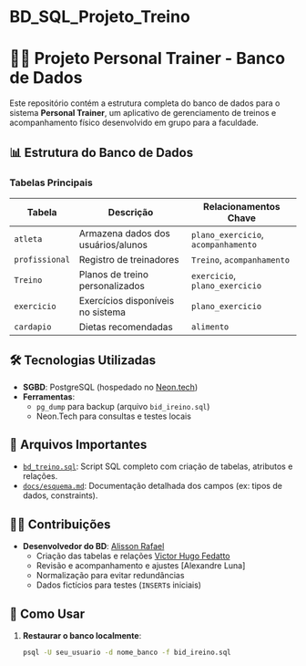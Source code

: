 # BD_SQL_Projeto_Treino
# 🏋️‍♂️ Projeto Personal Trainer - Banco de Dados

Este repositório contém a estrutura completa do banco de dados para o sistema **Personal Trainer**, um aplicativo de gerenciamento de treinos e acompanhamento físico desenvolvido em grupo para a faculdade.  

## 📊 Estrutura do Banco de Dados
### **Tabelas Principais**
| Tabela               | Descrição                                  | Relacionamentos Chave          |
|----------------------|-------------------------------------------|-------------------------------|
| `atleta`             | Armazena dados dos usuários/alunos        | `plano_exercicio`, `acompanhamento` |
| `profissional`       | Registro de treinadores                   | `Treino`, `acompanhamento`    |
| `Treino`             | Planos de treino personalizados           | `exercicio`, `plano_exercicio`|
| `exercicio`          | Exercícios disponíveis no sistema         | `plano_exercicio`             |
| `cardapio`           | Dietas recomendadas                       | `alimento`                    |



## 🛠 Tecnologias Utilizadas
- **SGBD**: PostgreSQL (hospedado no [Neon.tech](https://neon.tech))
- **Ferramentas**:  
  - `pg_dump` para backup (arquivo `bid_ireino.sql`)   
  - Neon.Tech para consultas e testes locais  

## 📂 Arquivos Importantes
- [`bd_treino.sql`](/bd_treino.sql): Script SQL completo com criação de tabelas, atributos e relações.  
- [`docs/esquema.md`](/docs/esquema.md): Documentação detalhada dos campos (ex: tipos de dados, constraints).  

## 👨‍💻 Contribuições
- **Desenvolvedor do BD**: [Alisson Rafael ]([link_para_seu_github](https://github.com/AlissonRafaelDev))  
  - Criação das tabelas e relações [Victor Hugo Fedatto]((https://github.com/vhfedatto))
  - Revisão e acompanhamento e ajustes [Alexandre Luna]
  - Normalização para evitar redundâncias  
  - Dados fictícios para testes (`INSERT`s iniciais)  

## 🔌 Como Usar
1. **Restaurar o banco localmente**:
   ```bash
   psql -U seu_usuario -d nome_banco -f bid_ireino.sql
